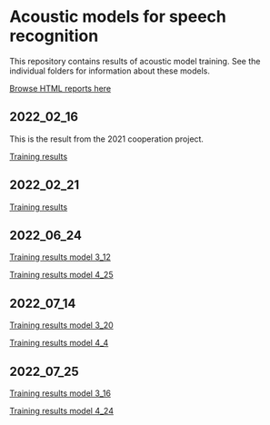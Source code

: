 # Acoustic models for speech recognition

This repository contains results of acoustic model training. See the individual folders for information about these models.

[Browse HTML reports here](https://zalozbadev.github.io/speech_recognition_pretrained_models/)

## 2022_02_16

This is the result from the 2021 cooperation project.

[Training results](2022_02_16/report_3_8.html)

## 2022_02_21

[Training results](2022_02_21/results.html)

## 2022_06_24

[Training results model 3_12](2022_06_24/report_3_12.html)

[Training results model 4_25](2022_06_24/report_4_25.html)

## 2022_07_14

[Training results model 3_20](2022_07_14/report_3_20.html)

[Training results model 4_4](2022_07_14/report_4_4.html)

## 2022_07_25

[Training results model 3_16](2022_07_25/report_3_16.html)

[Training results model 4_24](2022_07_25/report_4_24.html)




